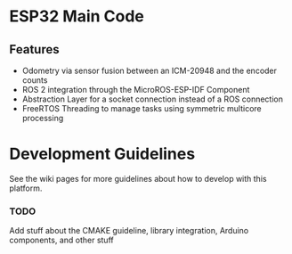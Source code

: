 # ESP32 Main Code

## Features

- Odometry via sensor fusion between an ICM-20948 and the encoder counts
- ROS 2 integration through the MicroROS-ESP-IDF Component
- Abstraction Layer for a socket connection instead of a ROS connection
- FreeRTOS Threading to manage tasks using symmetric multicore processing

# Development Guidelines

See the wiki pages for more guidelines about how to develop with this platform.

### TODO

Add stuff about the CMAKE guideline, library integration, Arduino components,
and other stuff
